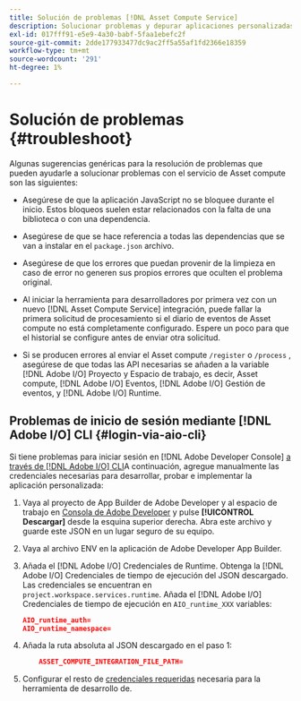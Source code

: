 ```yaml
---
title: Solución de problemas [!DNL Asset Compute Service]
description: Solucionar problemas y depurar aplicaciones personalizadas mediante [!DNL Asset Compute Service].
exl-id: 017fff91-e5e9-4a30-babf-5faa1ebefc2f
source-git-commit: 2dde177933477dc9ac2ff5a55af1fd2366e18359
workflow-type: tm+mt
source-wordcount: '291'
ht-degree: 1%

---
```


# Solución de problemas {#troubleshoot}

Algunas sugerencias genéricas para la resolución de problemas que pueden ayudarle a solucionar problemas con el servicio de Asset compute son las siguientes:

* Asegúrese de que la aplicación JavaScript no se bloquee durante el inicio. Estos bloqueos suelen estar relacionados con la falta de una biblioteca o con una dependencia.
* Asegúrese de que se hace referencia a todas las dependencias que se van a instalar en el `package.json` archivo.
* Asegúrese de que los errores que puedan provenir de la limpieza en caso de error no generen sus propios errores que oculten el problema original.

* Al iniciar la herramienta para desarrolladores por primera vez con un nuevo [!DNL Asset Compute Service] integración, puede fallar la primera solicitud de procesamiento si el diario de eventos de Asset compute no está completamente configurado. Espere un poco para que el historial se configure antes de enviar otra solicitud.
* Si se producen errores al enviar el Asset compute `/register` o `/process` , asegúrese de que todas las API necesarias se añaden a la variable [!DNL Adobe I/O] Proyecto y Espacio de trabajo, es decir, Asset compute, [!DNL Adobe I/O] Eventos, [!DNL Adobe I/O] Gestión de eventos, y [!DNL Adobe I/O] Runtime.

## Problemas de inicio de sesión mediante [!DNL Adobe I/O] CLI {#login-via-aio-cli}

Si tiene problemas para iniciar sesión en [!DNL Adobe Developer Console] [a través de [!DNL Adobe I/O] CLI](https://developer.adobe.com/app-builder/docs/getting_started/first_app/#3-signing-in-from-cli)A continuación, agregue manualmente las credenciales necesarias para desarrollar, probar e implementar la aplicación personalizada:

1. Vaya al proyecto de App Builder de Adobe Developer y al espacio de trabajo en [Consola de Adobe Developer](https://console.adobe.io/) y pulse **[!UICONTROL Descargar]** desde la esquina superior derecha. Abra este archivo y guarde este JSON en un lugar seguro de su equipo.

1. Vaya al archivo ENV en la aplicación de Adobe Developer App Builder.

1. Añada el [!DNL Adobe I/O] Credenciales de Runtime. Obtenga la [!DNL Adobe I/O] Credenciales de tiempo de ejecución del JSON descargado. Las credenciales se encuentran en `project.workspace.services.runtime`. Añada el [!DNL Adobe I/O] Credenciales de tiempo de ejecución en `AIO_runtime_XXX` variables:

   ```json
   AIO_runtime_auth=
   AIO_runtime_namespace=
   ```

1. Añada la ruta absoluta al JSON descargado en el paso 1:

   ```json
       ASSET_COMPUTE_INTEGRATION_FILE_PATH=
   ```

1. Configurar el resto de [credenciales requeridas](develop-custom-application.md) necesaria para la herramienta de desarrollo de.

<!-- TBD for later:
Add any best practices for developers in this section:
* Any items to take care of when creating projects.
* Any naming conventions, reserved keywords, etc.?
* Any terms that can become a source of confusion later based on our OOTB naming.

* If required, add limitations for custom applications and spin those off as best practices.
* Do NOT borrow any content from https://git.corp.adobe.com/nui/nui/blob/master/doc/worker_api.md. It is outdated and irrelevant for 3rd party custom applications.
-->
